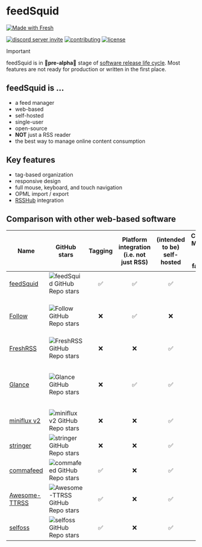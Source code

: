 # feedSquid

<a href="https://fresh.deno.dev">
<picture>
<source media="(prefers-color-scheme: dark)" srcset="https://fresh.deno.dev/fresh-badge-dark.svg">
<source media="(prefers-color-scheme: light)" srcset="https://fresh.deno.dev/fresh-badge.svg">
<img alt="Made with Fresh" src="https://fresh.deno.dev/fresh-badge.svg">
</picture>
</a>

[![discord server invite](https://dcbadge.limes.pink/api/server/gvKhMuT35v)](https://discord.gg/gvKhMuT35v)
[![contributing](https://img.shields.io/badge/contributing-yellow?style=for-the-badge)](./CONTRIBUTING.md)
[![license](https://img.shields.io/github/license/feedSquid/feedSquid?style=for-the-badge&color=yellow)](./LICENSE)

> [!IMPORTANT]
> feedSquid is in 🚧**pre-alpha**🚧 stage of
> [software release life cycle][SRLC]. Most features are not ready for
> production or written in the first place.

## feedSquid is ...

- a feed manager
- web-based
- self-hosted
- single-user
- open-source
- **NOT** just a RSS reader
- the best way to manage online content consumption

## Key features

- tag-based organization
- responsive design
- full mouse, keyboard, and touch navigation
- OPML import / export
- [RSSHub](https://github.com/DIYgod/RSSHub) integration

## Comparison with other web-based software

| Name                                                      | GitHub stars                                                                                  | Tagging | Platform integration (i.e. not just RSS) | (intended to be) self-hosted | Consumption Management (mark as read, favorite, etc) | Goal difference                                             |
| --------------------------------------------------------- | --------------------------------------------------------------------------------------------- | :-----: | :--------------------------------------: | :--------------------------: | :--------------------------------------------------: | ----------------------------------------------------------- |
| [feedSquid](https://github.com/feedsquid/feedsquid)       | ![feedSquid GitHub Repo stars](https://img.shields.io/github/stars/feedsquid/feedsquid)       |   ✅    |                    ✅                    |              ✅              |                          ✅                          | -                                                           |
| [Follow](https://github.com/RSSNext/Follow)               | ![Follow GitHub Repo stars](https://img.shields.io/github/stars/RSSNext/Follow)               |   ❌    |                    ✅                    |              ❌              |                          ✅                          | more focused on following people than media                 |
| [FreshRSS](https://github.com/FreshRSS/FreshRSS)          | ![FreshRSS GitHub Repo stars](https://img.shields.io/github/stars/FreshRSS/FreshRSS)          |   ❌    |                    ❌                    |              ✅              |                          ✅                          | only meant to be a RSS reader                               |
| [Glance](https://github.com/glanceapp/glance)             | ![Glance GitHub Repo stars](https://img.shields.io/github/stars/glanceapp/glance)             |   ❌    |                    ✅                    |              ✅              |                          ❌                          | more focused on dashboard experience than media consumption |
| [miniflux v2](https://github.com/miniflux/v2)             | ![miniflux v2 GitHub Repo stars](https://img.shields.io/github/stars/miniflux/v2)             |   ❌    |                    ❌                    |              ✅              |                          ✅                          | only meant to be a RSS reader                               |
| [stringer](https://github.com/stringer-rss/stringer)      | ![stringer GitHub Repo stars](https://img.shields.io/github/stars/stringer-rss/stringer)      |   ❌    |                    ❌                    |              ✅              |                          ✅                          | only meant to be a RSS reader                               |
| [commafeed](https://github.com/Athou/commafeed)           | ![commafeed GitHub Repo stars](https://img.shields.io/github/stars/Athou/commafeed)           |   ✅    |                    ❌                    |              ✅              |                          ✅                          | only meant to be a RSS reader                               |
| [Awesome-TTRSS](https://github.com/HenryQW/Awesome-TTRSS) | ![Awesome-TTRSS GitHub Repo stars](https://img.shields.io/github/stars/HenryQW/Awesome-TTRSS) |   ✅    |                    ❌                    |              ✅              |                          ✅                          | only meant to be a RSS reader                               |
| [selfoss](https://github.com/fossar/selfoss)              | ![selfoss GitHub Repo stars](https://img.shields.io/github/stars/fossar/selfoss)              |   ✅    |                    ❌                    |              ✅              |                          ✅                          | only meant to be a RSS reader                               |

[SRLC]: https://en.wikipedia.org/wiki/Software_release_life_cycle
